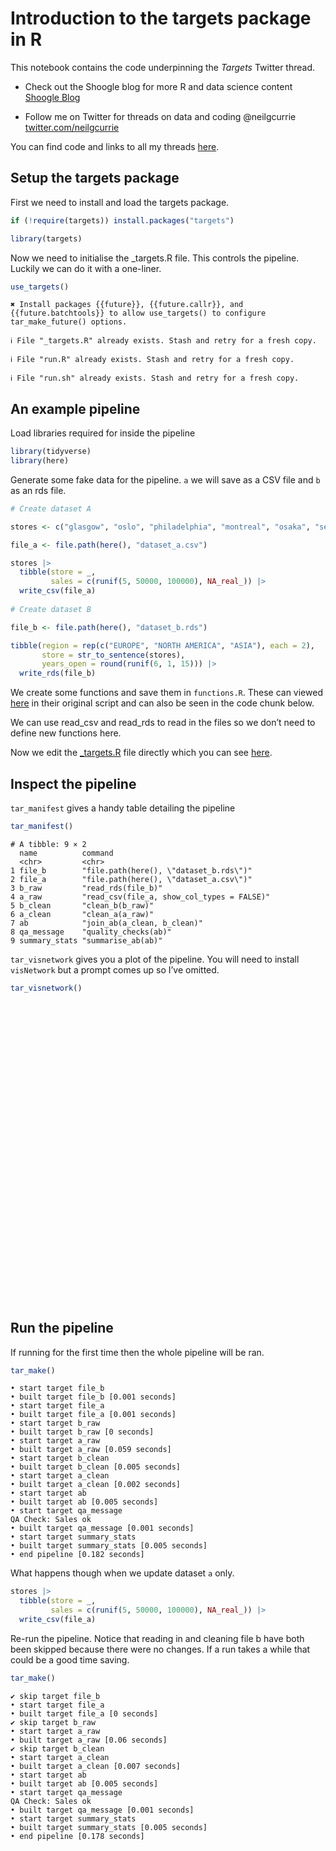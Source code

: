 Introduction to the targets package in R
================

<script src="targets_walkthrough_files/libs/htmlwidgets-1.5.4/htmlwidgets.js"></script>
<link href="targets_walkthrough_files/libs/vis-9.1.0/vis-network.min.css" rel="stylesheet" />
<script src="targets_walkthrough_files/libs/vis-9.1.0/vis-network.min.js"></script>
<script src="targets_walkthrough_files/libs/visNetwork-binding-2.1.2/visNetwork.js"></script>


This notebook contains the code underpinning the *Targets* Twitter
thread.

- Check out the Shoogle blog for more R and data science content
  [Shoogle Blog](https://www.shoogle.co/blog)

- Follow me on Twitter for threads on data and coding @neilgcurrie
  [twitter.com/neilgcurrie](www.twitter.com/neilgcurrie)

You can find code and links to all my threads
[here](https://github.com/neilcuz/threads).

## Setup the targets package

First we need to install and load the targets package.

``` r
if (!require(targets)) install.packages("targets")

library(targets)
```

Now we need to initialise the \_targets.R file. This controls the
pipeline. Luckily we can do it with a one-liner.

``` r
use_targets()
```

    ✖ Install packages {{future}}, {{future.callr}}, and {{future.batchtools}} to allow use_targets() to configure tar_make_future() options.

    ℹ File "_targets.R" already exists. Stash and retry for a fresh copy.

    ℹ File "run.R" already exists. Stash and retry for a fresh copy.

    ℹ File "run.sh" already exists. Stash and retry for a fresh copy.

## An example pipeline

Load libraries required for inside the pipeline

``` r
library(tidyverse)
library(here)
```

Generate some fake data for the pipeline. `a` we will save as a CSV file
and `b` as an rds file.

``` r
# Create dataset A

stores <- c("glasgow", "oslo", "philadelphia", "montreal", "osaka", "seoul")

file_a <- file.path(here(), "dataset_a.csv")

stores |> 
  tibble(store = _,
         sales = c(runif(5, 50000, 100000), NA_real_)) |> 
  write_csv(file_a)
  
# Create dataset B

file_b <- file.path(here(), "dataset_b.rds")

tibble(region = rep(c("EUROPE", "NORTH AMERICA", "ASIA"), each = 2),
       store = str_to_sentence(stores),
       years_open = round(runif(6, 1, 15))) |> 
  write_rds(file_b)
```

We create some functions and save them in `functions.R`. These can
viewed [here]() in their original script and can also be seen in the
code chunk below.

We can use read_csv and read_rds to read in the files so we don’t need
to define new functions here.

Now we edit the [\_targets.R]() file directly which you can see
[here]().

## Inspect the pipeline

`tar_manifest` gives a handy table detailing the pipeline

``` r
tar_manifest()
```

    # A tibble: 9 × 2
      name          command                                   
      <chr>         <chr>                                     
    1 file_b        "file.path(here(), \"dataset_b.rds\")"    
    2 file_a        "file.path(here(), \"dataset_a.csv\")"    
    3 b_raw         "read_rds(file_b)"                        
    4 a_raw         "read_csv(file_a, show_col_types = FALSE)"
    5 b_clean       "clean_b(b_raw)"                          
    6 a_clean       "clean_a(a_raw)"                          
    7 ab            "join_ab(a_clean, b_clean)"               
    8 qa_message    "quality_checks(ab)"                      
    9 summary_stats "summarise_ab(ab)"                        

`tar_visnetwork` gives you a plot of the pipeline. You will need to
install `visNetwork` but a prompt comes up so I’ve omitted.

``` r
tar_visnetwork()
```

<div id="htmlwidget-5e57afc30b615204731f" style="width:672px;height:480px;" class="visNetwork html-widget"></div>
<script type="application/json" data-for="htmlwidget-5e57afc30b615204731f">{"x":{"nodes":{"name":["a_clean","a_raw","ab","b_clean","b_raw","file_a","file_b","qa_message","summary_stats","quality_checks","join_ab","summarise_ab","clean_a","clean_b"],"type":["stem","stem","stem","stem","stem","stem","stem","stem","stem","function","function","function","function","function"],"status":["outdated","outdated","outdated","outdated","outdated","outdated","outdated","outdated","outdated","uptodate","uptodate","uptodate","uptodate","uptodate"],"seconds":[0.007,0.059,0.005,0.006,0,0,0.001,0.001,0.005,null,null,null,null,null],"bytes":[234,388,301,256,262,152,468,301,203,null,null,null,null,null],"branches":[null,null,null,null,null,null,null,null,null,null,null,null,null,null],"label":["a_clean","a_raw","ab","b_clean","b_raw","file_a","file_b","qa_message","summary_stats","quality_checks","join_ab","summarise_ab","clean_a","clean_b"],"color":["#78B7C5","#78B7C5","#78B7C5","#78B7C5","#78B7C5","#78B7C5","#78B7C5","#78B7C5","#78B7C5","#354823","#354823","#354823","#354823","#354823"],"id":["a_clean","a_raw","ab","b_clean","b_raw","file_a","file_b","qa_message","summary_stats","quality_checks","join_ab","summarise_ab","clean_a","clean_b"],"level":[3,2,4,3,2,1,1,5,5,1,1,1,1,1],"shape":["dot","dot","dot","dot","dot","dot","dot","dot","dot","triangle","triangle","triangle","triangle","triangle"]},"edges":{"from":["a_raw","clean_a","file_b","ab","quality_checks","ab","summarise_ab","file_a","b_raw","clean_b","a_clean","b_clean","join_ab"],"to":["a_clean","a_clean","b_raw","qa_message","qa_message","summary_stats","summary_stats","a_raw","b_clean","b_clean","ab","ab","ab"],"arrows":["to","to","to","to","to","to","to","to","to","to","to","to","to"]},"nodesToDataframe":true,"edgesToDataframe":true,"options":{"width":"100%","height":"100%","nodes":{"shape":"dot","physics":false},"manipulation":{"enabled":false},"edges":{"smooth":{"type":"cubicBezier","forceDirection":"horizontal"}},"physics":{"stabilization":false},"interaction":{"zoomSpeed":1},"layout":{"hierarchical":{"enabled":true,"direction":"LR"}}},"groups":null,"width":null,"height":null,"idselection":{"enabled":false,"style":"width: 150px; height: 26px","useLabels":true,"main":"Select by id"},"byselection":{"enabled":false,"style":"width: 150px; height: 26px","multiple":false,"hideColor":"rgba(200,200,200,0.5)","highlight":false},"main":{"text":"","style":"font-family:Georgia, Times New Roman, Times, serif;font-weight:bold;font-size:20px;text-align:center;"},"submain":null,"footer":null,"background":"rgba(0, 0, 0, 0)","highlight":{"enabled":true,"hoverNearest":false,"degree":{"from":1,"to":1},"algorithm":"hierarchical","hideColor":"rgba(200,200,200,0.5)","labelOnly":true},"collapse":{"enabled":true,"fit":false,"resetHighlight":true,"clusterOptions":null,"keepCoord":true,"labelSuffix":"(cluster)"},"legend":{"width":0.2,"useGroups":false,"position":"right","ncol":1,"stepX":100,"stepY":100,"zoom":true,"nodes":{"label":["Outdated","Up to date","Stem","Function"],"color":["#78B7C5","#354823","#899DA4","#899DA4"],"shape":["dot","dot","dot","triangle"]},"nodesToDataframe":true},"tooltipStay":300,"tooltipStyle":"position: fixed;visibility:hidden;padding: 5px;white-space: nowrap;font-family: verdana;font-size:14px;font-color:#000000;background-color: #f5f4ed;-moz-border-radius: 3px;-webkit-border-radius: 3px;border-radius: 3px;border: 1px solid #808074;box-shadow: 3px 3px 10px rgba(0, 0, 0, 0.2);"},"evals":[],"jsHooks":[]}</script>

## Run the pipeline

If running for the first time then the whole pipeline will be ran.

``` r
tar_make()
```

    • start target file_b
    • built target file_b [0.001 seconds]
    • start target file_a
    • built target file_a [0.001 seconds]
    • start target b_raw
    • built target b_raw [0 seconds]
    • start target a_raw
    • built target a_raw [0.059 seconds]
    • start target b_clean
    • built target b_clean [0.005 seconds]
    • start target a_clean
    • built target a_clean [0.002 seconds]
    • start target ab
    • built target ab [0.005 seconds]
    • start target qa_message
    QA Check: Sales ok
    • built target qa_message [0.001 seconds]
    • start target summary_stats
    • built target summary_stats [0.005 seconds]
    • end pipeline [0.182 seconds]

What happens though when we update dataset `a` only.

``` r
stores |> 
  tibble(store = _,
         sales = c(runif(5, 50000, 100000), NA_real_)) |> 
  write_csv(file_a)
```

Re-run the pipeline. Notice that reading in and cleaning file b have
both been skipped because there were no changes. If a run takes a while
that could be a good time saving.

``` r
tar_make()
```

    ✔ skip target file_b
    • start target file_a
    • built target file_a [0 seconds]
    ✔ skip target b_raw
    • start target a_raw
    • built target a_raw [0.06 seconds]
    ✔ skip target b_clean
    • start target a_clean
    • built target a_clean [0.007 seconds]
    • start target ab
    • built target ab [0.005 seconds]
    • start target qa_message
    QA Check: Sales ok
    • built target qa_message [0.001 seconds]
    • start target summary_stats
    • built target summary_stats [0.005 seconds]
    • end pipeline [0.178 seconds]
